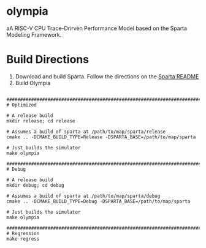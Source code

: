 # olympia
aA RISC-V CPU Trace-Drirven Performance Model based on the Sparta Modeling Framework.

# Build Directions

1. Download and build Sparta.  Follow the directions on the [Sparta README](https://github.com/sparcians/map/tree/master/sparta)
1. Build Olympia

```

################################################################################
# Optimized

# A release build
mkdir release; cd release

# Assumes a build of sparta at /path/to/map/sparta/release
cmake .. -DCMAKE_BUILD_TYPE=Release -DSPARTA_BASE=/path/to/map/sparta

# Just builds the simulator
make olympia

################################################################################
# Debug

# A release build
mkdir debug; cd debug

# Assumes a build of sparta at /path/to/map/sparta/debug
cmake .. -DCMAKE_BUILD_TYPE=Debug -DSPARTA_BASE=/path/to/map/sparta

# Just builds the simulator
make olympia

################################################################################
# Regression
make regress

```